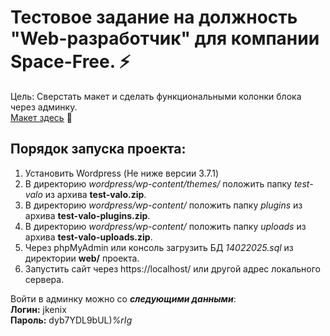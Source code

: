 # Тестовое задание на должность "Web-разработчик" для компании Space-Free. ⚡   

Цель: Сверстать макет и сделать функциональными колонки блока через админку.   
[Макет здесь](https://drive.google.com/file/d/16HQOu3hg8LBlw2IV5Oai_T5nLWxUoVxA/view)   🔗

## Порядок запуска проекта:   
1. Установить Wordpress (Не ниже версии 3.7.1)   
2. В директорию *wordpress/wp-content/themes/* положить папку *test-valo* из архива **test-valo.zip**.    
3. В директорию *wordpress/wp-content/* положить папку *plugins* из архива **test-valo-plugins.zip**.  
3. В директорию *wordpress/wp-content/* положить папку *uploads* из архива **test-valo-uploads.zip**.   
4. Через phpMyAdmin или консоль загрузить БД *14022025.sql* из директории **web/** проекта.   
5. Запустить сайт через https://localhost/ или другой адрес локального сервера.   

Войти в админку можно со ***следующими данными***:   
**Логин:** jkenix   
**Пароль:** dyb7YDL9bUL)*%rIg*   
